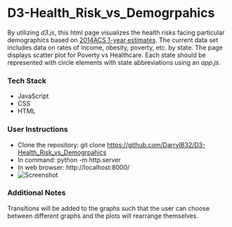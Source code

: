 # D3-Health_Risk_vs_Demogrpahics
By utilizing *d3.js*, this html page visualizes the health risks facing particular demographics based on [2014ACS 1-year estimates](data/data.csv). The current data set includes data on rates of income, obesity, poverty, etc. by state. The page displays scatter plot for Poverty vs Healthcare. Each state should be represented with circle elements with state abbreviations  using an *app.js*.

### Tech Stack
* JavaScript
* CSS
* HTML

### User Instructions
* Clone the repository: git clone https://github.com/DarrylB32/D3-Health_Risk_vs_Demogrpahics 
*  In command: python -m http.server 
*  In web browser: http://localhost:8000/
* ![Screenshot](../ReadMe_Resources/Screenshot.png)
 
### Additional Notes
Transitions will be added to the graphs such that the user can choose between different graphs and the plots will rearrange themselves.